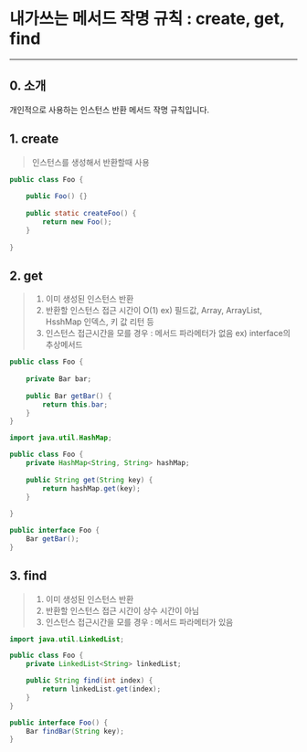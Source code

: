 # 내가쓰는 메서드 작명 규칙 : create, get, find

-----

## 0. 소개
개인적으로 사용하는 인스턴스 반환 메서드 작명 규칙입니다.

## 1. create
> 인스턴스를 생성해서 반환할때 사용

```java
public class Foo {
    
    public Foo() {}
    
    public static createFoo() {
        return new Foo(); 
    }
    
}
```

## 2. get
> 1. 이미 생성된 인스턴스 반환
> 2. 반환할 인스턴스 접근 시간이 O(1) ex) 필드값, Array, ArrayList, HsshMap 인덱스, 키 값 리턴 등
> 3. 인스턴스 접근시간을 모를 경우 : 메서드 파라메터가 없음 ex) interface의 추상메서드

```java
public class Foo {
    
    private Bar bar;
    
    public Bar getBar() {
        return this.bar; 
    }
}
```

```java
import java.util.HashMap;

public class Foo {
    private HashMap<String, String> hashMap;
    
    public String get(String key) {
        return hashMap.get(key);
    }
    
}
```

```java
public interface Foo {
    Bar getBar();
}
```

## 3. find
> 1. 이미 생성된 인스턴스 반환
> 2. 반환할 인스턴스 접근 시간이 상수 시간이 아님
> 3. 인스턴스 접근시간을 모를 경우 : 메서드 파라메터가 있음

```java
import java.util.LinkedList;

public class Foo {
    private LinkedList<String> linkedList;

    public String find(int index) {
        return linkedList.get(index);
    }
}
```

```java
public interface Foo() {
    Bar findBar(String key);
}
```

